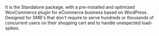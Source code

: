 It is the Standalone package, with a pre-installed and optimized WooCommerce plugin for eCommerce business based on WordPress. Designed for SMB's that don't require to serve hundreds or thousands of concurrent users on their shopping cart and to handle unexpected load-spikes. 
